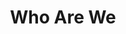 ---
title: Who Are We
en:
  sections:
    - type: secondary_header
      baseUrl: /about
      nav_items:
        - label: Who We Are
          link: /who-are-we
        - label: Our Team
          link: /team
        - label: Join Our Team
          link: /join-our-team
        - label: Affiliated Groups
          link: /affiliated-groups
    - type: page_title
      title: Who is ESS?
    - type: features_section
      features:
        - title: Who Are We?
          content: >-
            The Engineering Students' Society is an organization run by students, for students. Throughout the year, the ESS works hard to improve your student experience by planning events, providing services, connecting you with other schools, and more! Each time you pay your tuition, a small portion comes to the ESS in exchange for your membership, giving you full access to the organization. Have Questions? Feel free to reach out to us on social media, send us an email, or stop by our office hours for a chat!
          align: left
          image: images/ess-who-we-are.jpeg
          image_alt: Who We Are
          image_position: left
  
        - title: Our Missions and Our Values
          content: >-
            At uOttawa ESS, we hope to redefine engineering culture, and ensure everyone feels as though they belong. We strive to create an inviting and positive learning environment for all our members. The ESS believes the tradition should never stand in the way of progress, and try to consider the following core values in all we do…
  
  
            **Respect and Empathy:** We aim to understand and respect the perspectives of all our members and consider them in all the organization’s operations.
  
  
            **Ethics, Transparency, and Accessibility:** We aim to have complete transparency in our organization and work to ensure all decisions are made ethically. We strive to make our operations accessible to all members, regardless of their ability.
  
  
            **Accountability:** We aim to continuously clearly identify any difficulties within the organization, remedy them, and grow from our experiences.
          align: left
          image: images/ess-our-values.jpeg
          image_alt: Our Values
          image_position: left
    - type: line_divider
    - type: features_section
      title: Sponsors
      features:
        - title: National Bank of Canada
          content: >-
            National Bank of Canada (NBC) has been partnered with ESS for several years providing sponsorship and access to fun opportunities. You may see them at a couple of our events or stop by the bank for our famous couch carry during 101 Week. Want to learn more about National Bank and being smart with your money? Keep an eye out for their Webinars throughout the year!
  
  
            Check out their deals at https://www.nbc.ca/personal/accounts/students/engineers.html  
          align: left
          image: images/national-bank.png
          image_alt: Feature 1 placeholder image
          image_position: left
      
fr:
  sections:
    - type: secondary_header
      baseUrl: /about
      nav_items:
        - label: Qui sommes-nous
          link: /who-are-we
        - label: Notre équipe
          link: /team
        - label: Joignez notre équipe
          link: /join-our-team
        - label: Groupes affiliés
          link: /affiliated-groups
    - type: page_title
      title: Qui est ESS?
    - type: features_section
      features:
        - title: Qui Sommes-Nous?
          content: >-
            L'Association des étudiants en génie est une organisation dirigée par des étudiants, pour des étudiants. Tout au long de l'année, l’AÉG cherche à améliorer votre expérience d'étudiant en organisant des événements, en fournissant des services, en vous mettant en contact avec d'autres écoles, et plus encore ! Chaque fois que vous payez vos frais de scolarité, une petite partie est versée à l’AÉG en échange de votre adhésion, ce qui vous donne un accès complet à l'organisation. Avez vous des questions ? N'hésitez pas à nous contacter sur les médias sociaux, à nous envoyer un e-mail ou à passer à nos heures de bureau pour discuter !
          align: left
          image: images/ess-who-we-are.jpeg
          image_alt: Who We Are
          image_position: left
  
        - title: Notre Mission et Nos Valeurs
          content: >-
            À l'AÉG de l'Université d'Ottawa, nous espérons redéfinir la culture de l'ingénierie et faire en sorte que chacun se sente à sa place. Nous voulons créer un environnement d'apprentissage invitant et positif pour tous nos membres. L'AÉG estime que la tradition ne doit jamais faire obstacle au progrès et essaie de prendre en compte les valeurs fondamentales suivantes dans tout ce que nous faisons…
  
  
            **Respect et Empathie:** Nous visons à comprendre et à respecter les points de vue de tous nos membres et à les prendre en compte dans toutes les opérations de l'organisation.
  
  
            **Éthique, Transparence et Accessibilité:** Nous visons une transparence totale dans notre organisation et nous nous efforçons de garantir que toutes les décisions sont prises de manière éthique. Nous nous efforçons de rendre nos opérations accessibles à tous les membres, quelles que soient leurs capacités.
  
  
            **Responsabilité:** Nous visons à identifier clairement et en permanence toutes les difficultés au sein de l'organisation, à y remédier et à grandir à partir de nos expériences.
          align: left
          image: images/ess-our-values.jpeg
          image_alt: Our Values
          image_position: left
    - type: line_divider
    - type: features_section
      title: Commanditaires
      features:
        - title: Banque Nationale du Canada
          content: >-
            La Banque Nationale du Canada (BNC) a été partenaire de l’AÉG pour plusieurs années, donnant la commanditaire et accès aux opportunités amusantes. Vous allez peut-être les voir à quelques événements, ou arrêter chez la banque pendant notre fameuse porte-sofa pendant la Semaine 101. Voulez-vous en apprendre plus au sujet de la Banque Nationale et d'être intelligent avec votre argent ? Gardez un œil ouvert pour leur Webinaires pendant l’année !
  
  
            Découvrez leurs offres à https://www.nbc.ca/personal/accounts/students/engineers.html  
          align: left
          image: images/national-bank.png
          image_alt: Feature 1 placeholder image
          image_position: left      
template: advanced
---